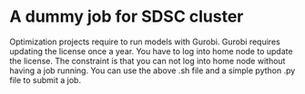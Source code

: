 # A dummy job for SDSC cluster

Optimization projects require to run models with Gurobi. Gurobi requires updating the license once a year. You have to log into home node to update the license. The constraint is that you can not log into home node without having a job running. You can use the above .sh file and a simple python .py file to submit a job.
